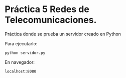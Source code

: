 # Práctica 5 Redes de Telecomunicaciones.
Práctica donde se prueba un servidor creado en Python

Para ejecutarlo: 

    python servidor.py

En navegador:

    localhost:8080
